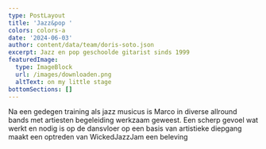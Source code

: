 ```yaml
---
type: PostLayout
title: 'Jazz&pop '
colors: colors-a
date: '2024-06-03'
author: content/data/team/doris-soto.json
excerpt: Jazz en pop geschoolde gitarist sinds 1999
featuredImage:
  type: ImageBlock
  url: /images/downloaden.png
  altText: on my little stage
bottomSections: []
---
```

Na een gedegen training als jazz musicus is Marco in diverse allround bands met artiesten begeleiding werkzaam geweest. Een scherp gevoel wat werkt en nodig is op de dansvloer op een basis van artistieke diepgang maakt een optreden van WickedJazzJam een beleving
